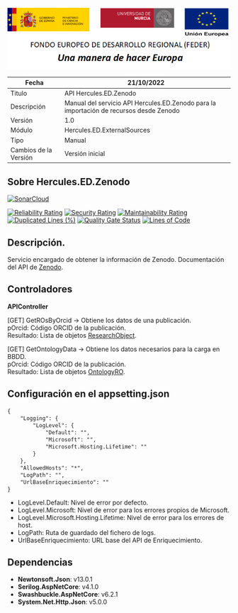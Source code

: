 ![](../../../Docs/media/CabeceraDocumentosMD.png)

| Fecha         | 21/10/2022                                                  |
| ------------- | ------------------------------------------------------------ |
|Titulo|API Hercules.ED.Zenodo| 
|Descripción|Manual del servicio API Hercules.ED.Zenodo para la importación de recursos desde Zenodo|
|Versión|1.0|
|Módulo|Hercules.ED.ExternalSources|
|Tipo|Manual|
|Cambios de la Versión| Versión inicial|

## Sobre Hercules.ED.Zenodo

[![SonarCloud](https://sonarcloud.io/images/project_badges/sonarcloud-white.svg)](https://sonarcloud.io/summary/new_code?id=Hercules.ED.Zenodo)

[![Reliability Rating](https://sonarcloud.io/api/project_badges/measure?project=Hercules.ED.Zenodo&metric=reliability_rating)](https://sonarcloud.io/summary/new_code?id=Hercules.ED.Zenodo)
[![Security Rating](https://sonarcloud.io/api/project_badges/measure?project=Hercules.ED.Zenodo&metric=security_rating)](https://sonarcloud.io/summary/new_code?id=Hercules.ED.Zenodo)
[![Maintainability Rating](https://sonarcloud.io/api/project_badges/measure?project=Hercules.ED.Zenodo&metric=sqale_rating)](https://sonarcloud.io/summary/new_code?id=Hercules.ED.Zenodo)
[![Duplicated Lines (%)](https://sonarcloud.io/api/project_badges/measure?project=Hercules.ED.Zenodo&metric=duplicated_lines_density)](https://sonarcloud.io/summary/new_code?id=Hercules.ED.Zenodo)
[![Quality Gate Status](https://sonarcloud.io/api/project_badges/measure?project=Hercules.ED.Zenodo&metric=alert_status)](https://sonarcloud.io/summary/new_code?id=Hercules.ED.Zenodo)
[![Lines of Code](https://sonarcloud.io/api/project_badges/measure?project=Hercules.ED.Zenodo&metric=ncloc)](https://sonarcloud.io/summary/new_code?id=Hercules.ED.Zenodo)

## Descripción.
Servicio encargado de obtener la información de Zenodo. Documentación del API de [Zenodo](https://developers.zenodo.org/). 

## Controladores

**APIController**  

[GET] GetROsByOrcid -> Obtiene los datos de una publicación.  
pOrcid: Código ORCID de la publicación.  
Resultado: Lista de objetos [ResearchObject](https://github.com/HerculesCRUE/HerculesED/blob/main/src/Hercules.ED.ExternalSources/Hercules.ED.Zenodo/Models/Data/ResearchObject.cs).

[GET] GetOntologyData -> Obtiene los datos necesarios para la carga en BBDD.  
pOrcid: Código ORCID de la publicación.  
Resultado: Lista de objetos [OntologyRO](https://github.com/HerculesCRUE/HerculesED/blob/main/src/Hercules.ED.ExternalSources/Hercules.ED.Zenodo/Models/Data/OntologyRO.cs).

## Configuración en el appsetting.json
```json{
{
	"Logging": {
		"LogLevel": {
			"Default": "",
			"Microsoft": "",
			"Microsoft.Hosting.Lifetime": ""
		}
	},
	"AllowedHosts": "*",
	"LogPath": "",
	"UrlBaseEnriquecimiento": ""
}
```

- LogLevel.Default: Nivel de error por defecto.
- LogLevel.Microsoft: Nivel de error para los errores propios de Microsoft.
- LogLevel.Microsoft.Hosting.Lifetime: Nivel de error para los errores de host.
- LogPath: Ruta de guardado del fichero de logs.
- UrlBaseEnriquecimiento: URL base del API de Enriquecimiento.

## Dependencias
- **Newtonsoft.Json**: v13.0.1
- **Serilog.AspNetCore**: v4.1.0
- **Swashbuckle.AspNetCore**: v6.2.1
- **System.Net.Http.Json**: v5.0.0
